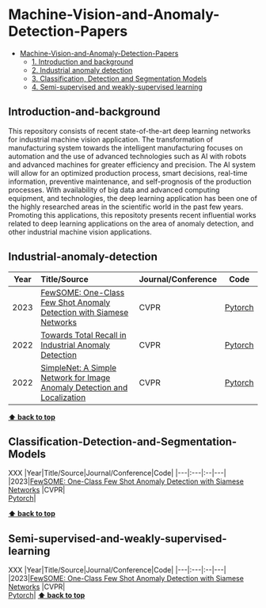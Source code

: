 # Machine-Vision-and-Anomaly-Detection-Papers

- [Machine-Vision-and-Anomaly-Detection-Papers](#Machine-Vision-and-Anomaly-Detection-Papers)
	- [1. Introduction and background ](#Introduction-and-background)
	- [2. Industrial anomaly detection ](#Industrial-anomaly-detection)
 	- [3. Classification, Detection and Segmentation Models](#Classification-Detection-and-Segmentation-Models)
	- [4. Semi-supervised and weakly-supervised learning](#Semisupervised-and-weakly-supervised-learning)


## Introduction-and-background

This repository consists of recent state-of-the-art deep learning networks for industrial machine vision application. 
The transformation of manufacturing system towards the intelligent manufacturing focuses on automation and the use of advanced technologies such as AI with robots and advanced machines for greater efficiency and precision. 
The AI system will allow for an optimized production process, smart decisions, real-time information, preventive maintenance, and self-prognosis of the production processes. With availability of big data and advanced computing equipment, and technologies, the deep learning application has been one of the highly researched areas in the scientific world in the past few years. 
Promoting this applications, this repositoty presents recent influential works related to deep learning applications on the area of anomaly detection, and other industrial machine vision applications.

## Industrial-anomaly-detection

|Year|Title/Source|Journal/Conference|Code|
|---|:---|:--|---|
|2023|[FewSOME: One-Class Few Shot Anomaly Detection with Siamese Networks](https://openaccess.thecvf.com/content/CVPR2023W/VAND/papers/Belton_FewSOME_One-Class_Few_Shot_Anomaly_Detection_With_Siamese_Networks_CVPRW_2023_paper.pdf) |CVPR| [Pytorch](https://github.com/niamhbelton/FewSOME)|
|2022|[Towards Total Recall in Industrial Anomaly Detection](https://openaccess.thecvf.com/content/CVPR2023W/VAND/papers/Belton_FewSOME_One-Class_Few_Shot_Anomaly_Detection_With_Siamese_Networks_CVPRW_2023_paper.pdf) |CVPR| [Pytorch](github.com/amazon-research/patchcore-inspection)|
|2022|[SimpleNet: A Simple Network for Image Anomaly Detection and Localization](https://openaccess.thecvf.com/content/CVPR2023/papers/Liu_SimpleNet_A_Simple_Network_for_Image_Anomaly_Detection_and_Localization_CVPR_2023_paper.pdf) |CVPR| [Pytorch](https://github.com/DonaldRR/SimpleNet)|
**[⬆ back to top](#Machine-Vision-and-Anomaly-Detection-Papers)** 

## Classification-Detection-and-Segmentation-Models
XXX
|Year|Title/Source|Journal/Conference|Code|
|---|:---|:--|---|
|2023|[FewSOME: One-Class Few Shot Anomaly Detection with Siamese Networks](https://openaccess.thecvf.com/content/CVPR2023W/VAND/papers/Belton_FewSOME_One-Class_Few_Shot_Anomaly_Detection_With_Siamese_Networks_CVPRW_2023_paper.pdf) |CVPR| <br>[Pytorch](https://github.com/niamhbelton/FewSOME)|

**[⬆ back to top](#Machine-Vision-and-Anomaly-Detection-Papers)**

## Semi-supervised-and-weakly-supervised-learning
XXX
|Year|Title/Source|Journal/Conference|Code|
|---|:---|:--|---|
|2023|[FewSOME: One-Class Few Shot Anomaly Detection with Siamese Networks](https://openaccess.thecvf.com/content/CVPR2023W/VAND/papers/Belton_FewSOME_One-Class_Few_Shot_Anomaly_Detection_With_Siamese_Networks_CVPRW_2023_paper.pdf) |CVPR| <br>[Pytorch](https://github.com/niamhbelton/FewSOME)|
**[⬆ back to top](#Machine-Vision-and-Anomaly-Detection-Papers)**
